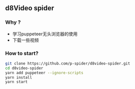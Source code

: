 ## d8Video spider

### Why ?
- 学习puppeteer无头浏览器的使用
- 下载一些视频

### How to start?
```bash
git clone https://github.com/p-spider/d8video-spider.git
cd d8video-spider
yarn add puppeteer --ignore-scripts
yarn install
yarn start
```
